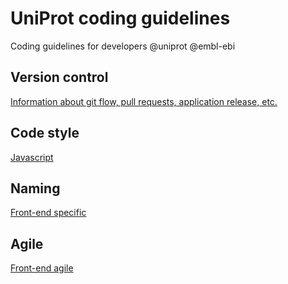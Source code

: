 # UniProt coding guidelines
Coding guidelines for developers @uniprot @embl-ebi

## Version control
[Information about git flow, pull requests, application release, etc.](Version_control.md)

## Code style
[Javascript](Javascript_code_style.md)

## Naming
[Front-end specific](FrontEnd_specific.md)

## Agile
[Front-end agile](FrontEnd_agile.md)
